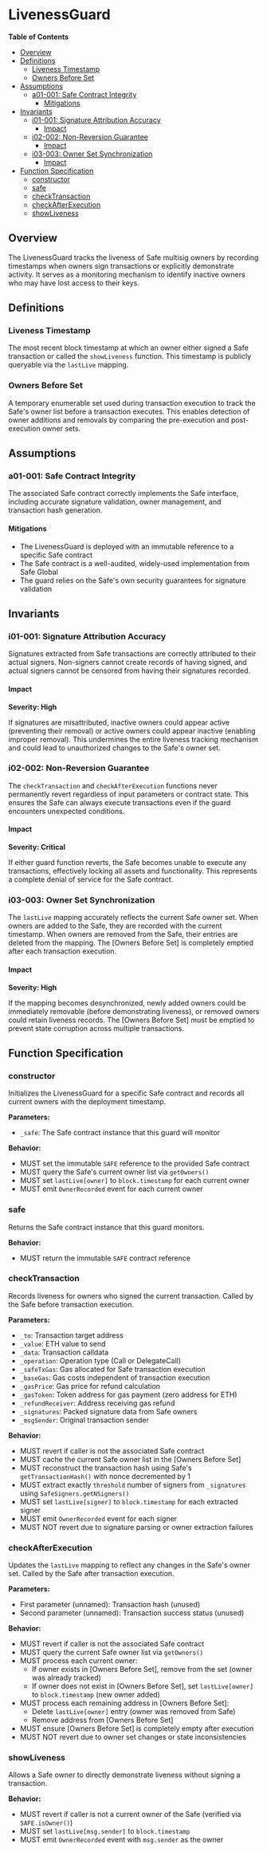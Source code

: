 # LivenessGuard

<!-- START doctoc generated TOC please keep comment here to allow auto update -->
<!-- DON'T EDIT THIS SECTION, INSTEAD RE-RUN doctoc TO UPDATE -->
**Table of Contents**

- [Overview](#overview)
- [Definitions](#definitions)
  - [Liveness Timestamp](#liveness-timestamp)
  - [Owners Before Set](#owners-before-set)
- [Assumptions](#assumptions)
  - [a01-001: Safe Contract Integrity](#a01-001-safe-contract-integrity)
    - [Mitigations](#mitigations)
- [Invariants](#invariants)
  - [i01-001: Signature Attribution Accuracy](#i01-001-signature-attribution-accuracy)
    - [Impact](#impact)
  - [i02-002: Non-Reversion Guarantee](#i02-002-non-reversion-guarantee)
    - [Impact](#impact-1)
  - [i03-003: Owner Set Synchronization](#i03-003-owner-set-synchronization)
    - [Impact](#impact-2)
- [Function Specification](#function-specification)
  - [constructor](#constructor)
  - [safe](#safe)
  - [checkTransaction](#checktransaction)
  - [checkAfterExecution](#checkafterexecution)
  - [showLiveness](#showliveness)

<!-- END doctoc generated TOC please keep comment here to allow auto update -->

## Overview

The LivenessGuard tracks the liveness of Safe multisig owners by recording timestamps when owners sign transactions or
explicitly demonstrate activity. It serves as a monitoring mechanism to identify inactive owners who may have lost
access to their keys.

## Definitions

### Liveness Timestamp

The most recent block timestamp at which an owner either signed a Safe transaction or called the `showLiveness`
function. This timestamp is publicly queryable via the `lastLive` mapping.

### Owners Before Set

A temporary enumerable set used during transaction execution to track the Safe's owner list before a transaction
executes. This enables detection of owner additions and removals by comparing the pre-execution and post-execution
owner sets.

## Assumptions

### a01-001: Safe Contract Integrity

The associated Safe contract correctly implements the Safe interface, including accurate signature validation,
owner management, and transaction hash generation.

#### Mitigations

- The LivenessGuard is deployed with an immutable reference to a specific Safe contract
- The Safe contract is a well-audited, widely-used implementation from Safe Global
- The guard relies on the Safe's own security guarantees for signature validation

## Invariants

### i01-001: Signature Attribution Accuracy

Signatures extracted from Safe transactions are correctly attributed to their actual signers. Non-signers cannot
create records of having signed, and actual signers cannot be censored from having their signatures recorded.

#### Impact

**Severity: High**

If signatures are misattributed, inactive owners could appear active (preventing their removal) or active owners
could appear inactive (enabling improper removal). This undermines the entire liveness tracking mechanism and could
lead to unauthorized changes to the Safe's owner set.

### i02-002: Non-Reversion Guarantee

The `checkTransaction` and `checkAfterExecution` functions never permanently revert regardless of input parameters
or contract state. This ensures the Safe can always execute transactions even if the guard encounters unexpected
conditions.

#### Impact

**Severity: Critical**

If either guard function reverts, the Safe becomes unable to execute any transactions, effectively locking all
assets and functionality. This represents a complete denial of service for the Safe contract.

### i03-003: Owner Set Synchronization

The `lastLive` mapping accurately reflects the current Safe owner set. When owners are added to the Safe, they are
recorded with the current timestamp. When owners are removed from the Safe, their entries are deleted from the
mapping. The [Owners Before Set] is completely emptied after each transaction execution.

#### Impact

**Severity: High**

If the mapping becomes desynchronized, newly added owners could be immediately removable (before demonstrating
liveness), or removed owners could retain liveness records. The [Owners Before Set] must be emptied to prevent
state corruption across multiple transactions.

## Function Specification

### constructor

Initializes the LivenessGuard for a specific Safe contract and records all current owners with the deployment
timestamp.

**Parameters:**

- `_safe`: The Safe contract instance that this guard will monitor

**Behavior:**

- MUST set the immutable `SAFE` reference to the provided Safe contract
- MUST query the Safe's current owner list via `getOwners()`
- MUST set `lastLive[owner]` to `block.timestamp` for each current owner
- MUST emit `OwnerRecorded` event for each current owner

### safe

Returns the Safe contract instance that this guard monitors.

**Behavior:**

- MUST return the immutable `SAFE` contract reference

### checkTransaction

Records liveness for owners who signed the current transaction. Called by the Safe before transaction execution.

**Parameters:**

- `_to`: Transaction target address
- `_value`: ETH value to send
- `_data`: Transaction calldata
- `_operation`: Operation type (Call or DelegateCall)
- `_safeTxGas`: Gas allocated for Safe transaction execution
- `_baseGas`: Gas costs independent of transaction execution
- `_gasPrice`: Gas price for refund calculation
- `_gasToken`: Token address for gas payment (zero address for ETH)
- `_refundReceiver`: Address receiving gas refund
- `_signatures`: Packed signature data from Safe owners
- `_msgSender`: Original transaction sender

**Behavior:**

- MUST revert if caller is not the associated Safe contract
- MUST cache the current Safe owner list in the [Owners Before Set]
- MUST reconstruct the transaction hash using Safe's `getTransactionHash()` with nonce decremented by 1
- MUST extract exactly `threshold` number of signers from `_signatures` using `SafeSigners.getNSigners()`
- MUST set `lastLive[signer]` to `block.timestamp` for each extracted signer
- MUST emit `OwnerRecorded` event for each signer
- MUST NOT revert due to signature parsing or owner extraction failures

### checkAfterExecution

Updates the `lastLive` mapping to reflect any changes in the Safe's owner set. Called by the Safe after transaction
execution.

**Parameters:**

- First parameter (unnamed): Transaction hash (unused)
- Second parameter (unnamed): Transaction success status (unused)

**Behavior:**

- MUST revert if caller is not the associated Safe contract
- MUST query the current Safe owner list via `getOwners()`
- MUST process each current owner:
  - If owner exists in [Owners Before Set], remove from the set (owner was already tracked)
  - If owner does not exist in [Owners Before Set], set `lastLive[owner]` to `block.timestamp` (new owner added)
- MUST process each remaining address in [Owners Before Set]:
  - Delete `lastLive[owner]` entry (owner was removed from Safe)
  - Remove address from [Owners Before Set]
- MUST ensure [Owners Before Set] is completely empty after execution
- MUST NOT revert due to owner set changes or state inconsistencies

### showLiveness

Allows a Safe owner to directly demonstrate liveness without signing a transaction.

**Behavior:**

- MUST revert if caller is not a current owner of the Safe (verified via `SAFE.isOwner()`)
- MUST set `lastLive[msg.sender]` to `block.timestamp`
- MUST emit `OwnerRecorded` event with `msg.sender` as the owner
